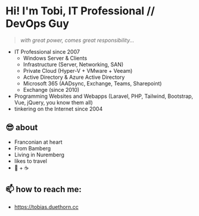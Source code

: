 # Hi! I'm Tobi, IT Professional // DevOps Guy

> *with great power, comes great responsibility...*

- IT Professional since 2007
  - Windows Server & Clients
  - Infrastructure (Server, Networking, SAN)
  - Private Cloud (Hyper-V + VMware + Veeam)
  - Active Directory & Azure Active Directory
  - Microsoft 365 (AADsync, Exchange, Teams, Sharepoint)
  - Exchange (since 2010)
- Programming Websites and Webapps (Laravel, PHP, Tailwind, Bootstrap, Vue, jQuery, you know them all)
- tinkering on the Internet since 2004

## 😎 about
- Franconian at heart
- From Bamberg
- Living in Nuremberg
- likes to travel
- 🍻 + ☕
 
## 📫 how to reach me:
- https://tobias.duethorn.cc



<!--
**kantholy/kantholy** is a ✨ _special_ ✨ repository because its `README.md` (this file) appears on your GitHub profile.

Here are some ideas to get you started:

- 🔭 I’m currently working on ...
- 🌱 I’m currently learning ...
- 👯 I’m looking to collaborate on ...
- 🤔 I’m looking for help with ...
- 💬 Ask me about ...
- 📫 How to reach me: ...
- 😄 Pronouns: ...
- ⚡ Fun fact: ...
-->
